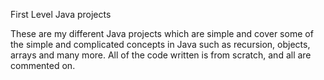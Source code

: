 First Level Java projects

These are my different Java projects which are simple and cover some of the simple and complicated concepts in Java such as recursion, objects, arrays and many more. All of the code written is from scratch, and all are commented on.
